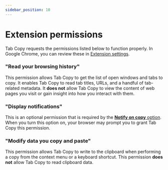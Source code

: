 ```yaml
---
sidebar_position: 10
---
```


# Extension permissions

Tab Copy requests the permissions listed below to function properly. In Google Chrome, you can review these in [Extension settings](./extension-settings.md).

### "Read your browsing history"

This permission allows Tab Copy to get the list of open windows and tabs to copy. It enables Tab Copy to read tab titles, URLs, and a handful of tab-related metadata. It **does not** allow Tab Copy to view the content of web pages you visit or gain insight into how you interact with them.

### "Display notifications"

This is an optional permission that is required by the [**Notify on copy** option](./options.mdx#notify-on-copy). When you turn this option on, your browser may prompt you to grant Tab Copy this permission.

### "Modify data you copy and paste"

This permission allows Tab Copy to write to the clipboard when performing a copy from the context menu or a keyboard shortcut. This permission **does not** allow Tab Copy to read clipboard data.
